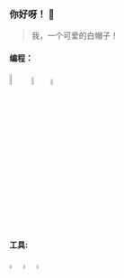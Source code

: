 ### 你好呀！ 👋
> 我，一个可爱的白帽子！
#### 编程：
<p>
  <img src="https://bianyu-tuchuang.oss-cn-shenzhen.aliyuncs.com/Python3-BianYu.png" alt="Python3" width="7%" />
  <img src="https://bianyu-tuchuang.oss-cn-shenzhen.aliyuncs.com/HTML5-BianYu.png" alt="HTML5" width="6%" />
  <img src="https://bianyu-tuchuang.oss-cn-shenzhen.aliyuncs.com/CSS3-BianYu.png" alt="CSS3" width="5%" />
</p>

#### 工具:
<p>
  <img src="https://bianyu-tuchuang.oss-cn-shenzhen.aliyuncs.com/KaLi-BianYu.png" alt="KaLi" width="4%" />
  <img src="https://bianyu-tuchuang.oss-cn-shenzhen.aliyuncs.com/KaFei-BianYu.png" alt="咖啡" width="4%" />
  <img src="https://bianyu-tuchuang.oss-cn-shenzhen.aliyuncs.com/BaiDu-BianYu.png" alt="BaiDu" width="4%" />
</p>
<!--
**Bian-Xin-Yu/Bian-Xin-Yu** is a ✨ _special_ ✨ repository because its `README.md` (this file) appears on your GitHub profile.

Here are some ideas to get you started:

- 🔭 I’m currently working on ...
- 🌱 I’m currently learning ...
- 👯 I’m looking to collaborate on ...
- 🤔 I’m looking for help with ...
- 💬 Ask me about ...
- 📫 How to reach me: ...
- 😄 Pronouns: ...
- ⚡ Fun fact: ...
-->
